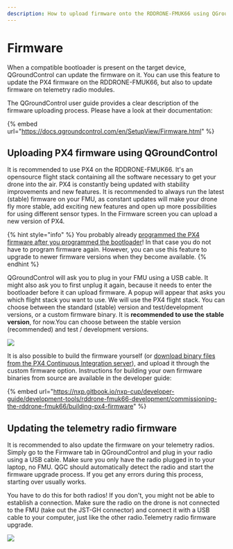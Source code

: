 ```yaml
---
description: How to upload firmware onto the RDDRONE-FMUK66 using QGroundControl.
---
```


# Firmware

When a compatible bootloader is present on the target device, QGroundControl can update the firmware on it. You can use this feature to update the PX4 firmware on the RDDRONE-FMUK66, but also to update firmware on telemetry radio modules.‌

The QGroundControl user guide provides a clear description of the firmware uploading process. Please have a look at their documentation:

{% embed url="https://docs.qgroundcontrol.com/en/SetupView/Firmware.html" %}

## Uploading PX4 firmware using QGroundControl <a id="uploading-px4-firmware-using-qgroundcontrol"></a>

It is recommended to use PX4 on the RDDRONE-FMUK66. It's an opensource flight stack containing all the software necessary to get your drone into the air. PX4 is constantly being updated with stability improvements and new features. It is recommended to always run the latest \(stable\) firmware on your FMU, as constant updates will make your drone fly more stable, add exciting new features and open up more possibilities for using different sensor types. In the Firmware screen you can upload a new version of PX4.

{% hint style="info" %}
You probably already [programmed the PX4 firmware after you programmed the bootloader](https://nxp.gitbook.io/nxp-cup/developer-guide/development-tools/rddrone-fmuk66-development/commissioning-the-rddrone-fmuk66/programming-fmuk66-for-first-use)! In that case you do not have to program firmware again. However, you can use this feature to upgrade to newer firmware versions when they become available.‌
{% endhint %}

QGroundControl will ask you to plug in your FMU using a USB cable. It might also ask you to first unplug it again, because it needs to enter the bootloader before it can upload firmware. A popup will appear that asks you which flight stack you want to use. We will use the PX4 flight stack. You can choose between the standard \(stable\) version and test/development versions, or a custom firmware binary. It is **recommended to use the stable version**, for now.You can choose between the stable version \(recommended\) and test / development versions.‌

![](https://blobscdn.gitbook.com/v0/b/gitbook-28427.appspot.com/o/assets%2F-L9GLtb-Tz_XaKbQu-Al%2F-Lc6LXsNdqzsJAtrhD0K%2F-Lc6M19M9aY-Qs9gb1xx%2Ffirmwareupload.jpg?alt=media&token=63494386-19a9-429b-b036-4359a5c1916d)

It is also possible to build the firmware yourself \(or [download binary files from the PX4 Continuous Integration server](http://ci.px4.io/job/PX4_misc/job/Firmware-compile/job/master/lastSuccessfulBuild/artifact/build/nxp_fmuk66-v3_default/)\), and upload it through the custom firmware option. Instructions for building your own firmware binaries from source are available in the developer guide:

{% embed url="https://nxp.gitbook.io/nxp-cup/developer-guide/development-tools/rddrone-fmuk66-development/commissioning-the-rddrone-fmuk66/building-px4-firmware" %}

## Updating the telemetry radio firmware <a id="updating-the-telemetry-radio-firmware"></a>

It is recommended to also update the firmware on your telemetry radios. Simply go to the Firmware tab in QGroundControl and plug in your radio using a USB cable. Make sure you only have the radio plugged in to your laptop, no FMU. QGC should automatically detect the radio and start the firmware upgrade process. If you get any errors during this process, starting over usually works.‌

You have to do this for both radios! If you don't, you might not be able to establish a connection. Make sure the radio on the drone is not connected to the FMU \(take out the JST-GH connector\) and connect it with a USB cable to your computer, just like the other radio.Telemetry radio firmware upgrade.

![](https://blobscdn.gitbook.com/v0/b/gitbook-28427.appspot.com/o/assets%2F-L9GLtb-Tz_XaKbQu-Al%2F-Lc6LXsNdqzsJAtrhD0K%2F-Lc6Md0u8AtWCbDRb5sD%2Fimage.png?alt=media&token=6eb21d86-191d-4023-b3e4-5b90acea374e)

